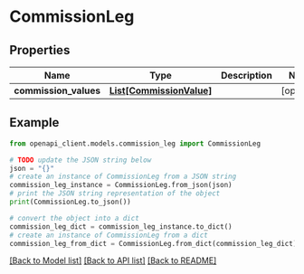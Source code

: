 # CommissionLeg


## Properties

Name | Type | Description | Notes
------------ | ------------- | ------------- | -------------
**commission_values** | [**List[CommissionValue]**](CommissionValue.md) |  | [optional] 

## Example

```python
from openapi_client.models.commission_leg import CommissionLeg

# TODO update the JSON string below
json = "{}"
# create an instance of CommissionLeg from a JSON string
commission_leg_instance = CommissionLeg.from_json(json)
# print the JSON string representation of the object
print(CommissionLeg.to_json())

# convert the object into a dict
commission_leg_dict = commission_leg_instance.to_dict()
# create an instance of CommissionLeg from a dict
commission_leg_from_dict = CommissionLeg.from_dict(commission_leg_dict)
```
[[Back to Model list]](../README.md#documentation-for-models) [[Back to API list]](../README.md#documentation-for-api-endpoints) [[Back to README]](../README.md)


